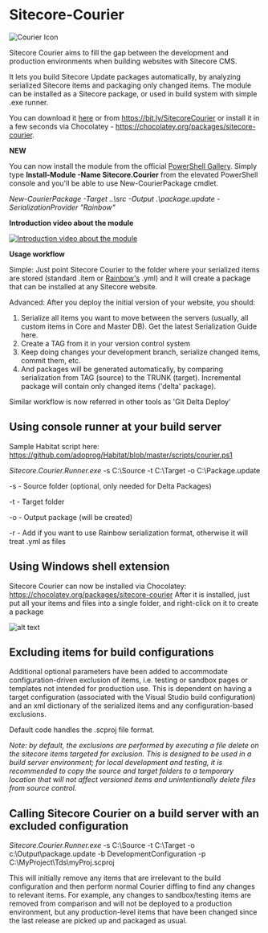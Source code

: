 Sitecore-Courier
================

![Courier Icon](https://github.com/adoprog/Sitecore-Courier/blob/master/wiki/images/courier-icon.png)

Sitecore Courier aims to fill the gap between the development and production environments when building websites with Sitecore CMS. 

It lets you build Sitecore Update packages automatically, by analyzing serialized Sitecore items and packaging only changed items.
The module can be installed as a Sitecore package, or used in build system with simple .exe runner.

You can download it [here](https://github.com/adoprog/Sitecore-Courier/releases) or from https://bit.ly/SitecoreCourier or install it in a few seconds via Chocolatey - https://chocolatey.org/packages/sitecore-courier.

**NEW**

You can now install the module from the official [PowerShell Gallery](https://www.powershellgallery.com/packages/Sitecore.Courier/1.0). Simply type **Install-Module -Name Sitecore.Courier** from the elevated PowerShell console and you'll be able to use New-CourierPackage cmdlet.

*New-CourierPackage -Target ..\src -Output .\package.update -SerializationProvider "Rainbow"*

**Introduction video about the module**

[![Introduction video about the module](https://img.youtube.com/vi/-_uA6FDojKY/0.jpg)](https://www.youtube.com/watch?v=-_uA6FDojKY)

**Usage workflow**

Simple: Just point Sitecore Courier to the folder where your serialized items are stored (standard .item or [Rainbow's](https://github.com/kamsar/Rainbow) .yml) and it will create a package that can be installed at any Sitecore website.

Advanced: After you deploy the initial version of your website, you should:

1. Serialize all items you want to move between the servers (usually, all custom items in Core and Master DB). Get the latest Serialization Guide here.
2. Create a TAG from it in your version control system
3. Keep doing changes your development branch, serialize changed items, commit them, etc.
4. And packages will be generated automatically, by comparing serialization from TAG (source) to the TRUNK (target). Incremental package will contain only changed items ('delta' package).

Similar workflow is now referred in other tools as 'Git Delta Deploy'

## Using console runner at your build server

Sample Habitat script here: https://github.com/adoprog/Habitat/blob/master/scripts/courier.ps1

*Sitecore.Courier.Runner.exe* -s C:\Source -t C:\Target -o C:\Package.update

-s - Source folder (optional, only needed for Delta Packages)

-t - Target folder

-o - Output package (will be created)

-r - Add if you want to use Rainbow serialization format, otherwise it will treat .yml as files

## Using Windows shell extension

Sitecore Courier can now be installed via Chocolatey: https://chocolatey.org/packages/sitecore-courier
After it is installed, just put all your items and files into a single folder, and right-click on it to create a package

![alt text](http://3.bp.blogspot.com/-voh_5SsBcyk/VKEV_I0OpyI/AAAAAAAACb0/K1ptEj0iNQk/s1600/courier.png)

## Excluding items for build configurations
Additional optional parameters have been added to accommodate configuration-driven exclusion of items, i.e. testing or sandbox pages or templates not intended for production use. This is dependent on having a target configuration (associated with the Visual Studio build configuration) and an xml dictionary of the serialized items and any configuration-based exclusions. 

Default code handles the .scproj file format.

*Note: by default, the exclusions are performed by executing a file delete on the sitecore items targeted for exclusion. This is designed to be used in a build server environment; for local development and testing, it is recommended to copy the source and target folders to a temporary location that will not affect versioned items and unintentionally delete files from source control.*

## Calling Sitecore Courier on a build server with an excluded configuration
*Sitecore.Courier.Runner.exe* -s C:\Source -t C:\Target -o c:\Output\package.update -b DevelopmentConfiguration -p C:\MyProject\Tds\myProj.scproj

This will initially remove any items that are irrelevant to the build configuration and then perform normal Courier diffing to find any changes to relevant items. For example, any changes to sandbox/testing items are removed from comparison and will not be deployed to a production environment, but any production-level items that have been changed since the last release are picked up and packaged as usual.
